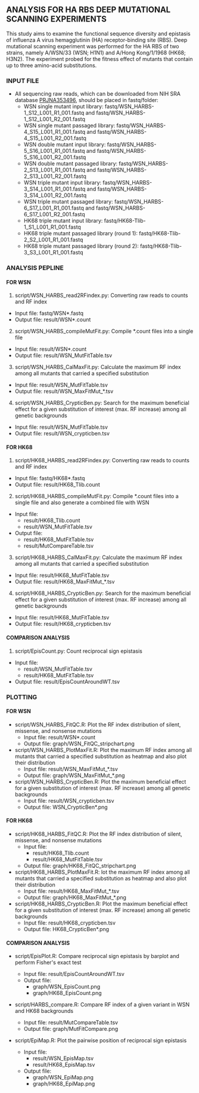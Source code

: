 ## ANALYSIS FOR HA RBS DEEP MUTATIONAL SCANNING EXPERIMENTS
This study aims to examine the functional sequence diversity and epistasis of influenza A virus hemagglutinin (HA) receptor-binding site (RBS). Deep mutational scanning experiment was performed for the HA RBS of two strains, namely A/WSN/33 (WSN; H1N1) and A/Hong Kong/1/1968 (HK68; H3N2). The experiment probed for the fitness effect of mutants that contain up to three amino-acid substitutions.

### INPUT FILE
* All sequencing raw reads, which can be downloaded from NIH SRA database [PRJNA353496](https://www.ncbi.nlm.nih.gov/bioproject/PRJNA353496), should be placed in fastq/folder:
  * WSN single mutant input library: fastq/WSN\_HARBS-1\_S12\_L001\_R1\_001.fastq and fastq/WSN\_HARBS-1\_S12\_L001\_R2\_001.fastq
  * WSN single mutant passaged library: fastq/WSN\_HARBS-4\_S15\_L001\_R1\_001.fastq and fastq/WSN\_HARBS-4\_S15\_L001\_R2\_001.fastq
  * WSN double mutant input library: fastq/WSN\_HARBS-5\_S16\_L001\_R1\_001.fastq and fastq/WSN\_HARBS-5\_S16\_L001\_R2\_001.fastq
  * WSN double mutant passaged library: fastq/WSN\_HARBS-2\_S13\_L001\_R1\_001.fastq and fastq/WSN\_HARBS-2\_S13\_L001\_R2\_001.fastq
  * WSN triple mutant input library: fastq/WSN\_HARBS-3\_S14\_L001\_R1\_001.fastq and fastq/WSN\_HARBS-3\_S14\_L001\_R2\_001.fastq
  * WSN triple mutant passaged library: fastq/WSN\_HARBS-6\_S17\_L001\_R1\_001.fastq and fastq/WSN\_HARBS-6\_S17\_L001\_R2\_001.fastq
  * HK68 triple mutant input library: fastq/HK68-Tlib-1\_S1\_L001\_R1\_001.fastq
  * HK68 triple mutant passaged library (round 1): fastq/HK68-Tlib-2\_S2\_L001\_R1\_001.fastq
  * HK68 triple mutant passaged library (round 2): fastq/HK68-Tlib-3\_S3\_L001\_R1\_001.fastq

### ANALYSIS PEPLINE
#### FOR WSN
1. script/WSN\_HARBS\_read2RFindex.py: Converting raw reads to counts and RF index
  * Input file: fastq/WSN\*.fastq
  * Output file: result/WSN\*.count
2. script/WSN\_HARBS\_compileMutFit.py: Compile \*.count files into a single file
  * Input file: result/WSN\*.count
  * Output file: result/WSN\_MutFitTable.tsv
3. script/WSN\_HARBS\_CalMaxFit.py: Calculate the maximum RF index among all mutants that carried a specified substitution
  * Input file: result/WSN\_MutFitTable.tsv
  * Output file: result/WSN\_MaxFitMut\_\*.tsv
4. script/WSN\_HARBS\_CrypticBen.py: Search for the maximum beneficial effect for a given substitution of interest (max. RF increase) among all genetic backgrounds
  * Input file: result/WSN\_MutFitTable.tsv
  * Output file: result/WSN\_crypticben.tsv

#### FOR HK68
1. script/HK68\_HARBS\_read2RFindex.py: Converting raw reads to counts and RF index
  * Input file: fastq/HK68\*.fastq
  * Output file: result/HK68\_Tlib.count
2. script/HK68\_HARBS\_compileMutFit.py: Compile \*.count files into a single file and also generate a combined file with WSN
  * Input file:
    * result/HK68\_Tlib.count
    * result/WSN\_MutFitTable.tsv
  * Output file:
    * result/HK68\_MutFitTable.tsv
    * result/MutCompareTable.tsv
3. script/HK68\_HARBS\_CalMaxFit.py: Calculate the maximum RF index among all mutants that carried a specified substitution
  * Input file: result/HK68\_MutFitTable.tsv
  * Output file: result/HK68\_MaxFitMut\_\*.tsv
4. script/HK68\_HARBS\_CrypticBen.py: Search for the maximum beneficial effect for a given substitution of interest (max. RF increase) among all genetic backgrounds
  * Input file: result/HK68\_MutFitTable.tsv
  * Output file: result/HK68\_crypticben.tsv

#### COMPARISON ANALYSIS
1. script/EpisCount.py: Count reciprocal sign epistasis
  * Input file: 
    * result/WSN\_MutFitTable.tsv
    * result/HK68\_MutFitTable.tsv
  * Output file: result/EpisCountAroundWT.tsv
  
### PLOTTING
#### FOR WSN
* script/WSN\_HARBS\_FitQC.R: Plot the RF index distribution of silent, missense, and nonsense mutations
  * Input file: result/WSN\*.count
  * Output file: graph/WSN\_FitQC\_stripchart.png
* script/WSN\_HARBS\_PlotMaxFit.R: Plot the maximum RF index among all mutants that carried a specified substitution as heatmap and also plot their distribution
  * Input file: result/WSN\_MaxFitMut\_\*.tsv
  * Output file: graph/WSN\_MaxFitMut\_\*.png
* script/WSN\_HARBS\_CrypticBen.R: Plot the maximum beneficial effect for a given substitution of interest (max. RF increase) among all genetic backgrounds
  * Input file: result/WSN\_crypticben.tsv
  * Output file: WSN\_CrypticBen\*.png

#### FOR HK68
* script/HK68\_HARBS\_FitQC.R: Plot the RF index distribution of silent, missense, and nonsense mutations
  * Input file:
    * result/HK68\_Tlib.count
    * result/HK68\_MutFitTable.tsv
  * Output file: graph/HK68\_FitQC\_stripchart.png
* script/HK68\_HARBS\_PlotMaxFit.R: lot the maximum RF index among all mutants that carried a specified substitution as heatmap and also plot their distribution
  * Input file: result/HK68\_MaxFitMut\_\*.tsv
  * Output file: graph/HK68\_MaxFitMut\_\*.png
* script/HK68\_HARBS\_CrypticBen.R: Plot the maximum beneficial effect for a given substitution of interest (max. RF increase) among all genetic backgrounds
  * Input file: result/HK68\_crypticben.tsv
  * Output file: HK68\_CrypticBen\*.png

#### COMPARISON ANALYSIS
* script/EpisPlot.R: Compare reciprocal sign epistasis by barplot and perform Fisher's exact test
  * Input file: result/EpisCountAroundWT.tsv
  * Output file: 
    * graph/WSN\_EpisCount.png
    * graph/HK68\_EpisCount.png

* script/HARBS\_compare.R: Compare RF index of a given variant in WSN and HK68 backgrounds
  * Input file: result/MutCompareTable.tsv
  * Output file: graph/MutFitCompare.png

* script/EpiMap.R: Plot the pairwise position of reciprocal sign epistasis
  * Input file: 
    * result/WSN\_EpisMap.tsv
    * result/HK68\_EpisMap.tsv
  * Output file: 
    * graph/WSN\_EpiMap.png
    * graph/HK68\_EpiMap.png
